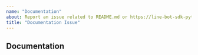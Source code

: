```yaml
---
name: "Documentation"
about: Report an issue related to README.md or https://line-bot-sdk-python.readthedocs.io
title: "Documentation Issue"
---
```


## Documentation
<!-- Did you find a mistake, or something that needs clarification? -->
